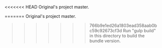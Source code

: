 <<<<<<< HEAD
Original's project master.

=======
Original's project master.

>>>>>>> 766b9e1ed26a1803ead358aab0bc59c92673cf3d
Run "gulp build" in this directory to build the bundle version.